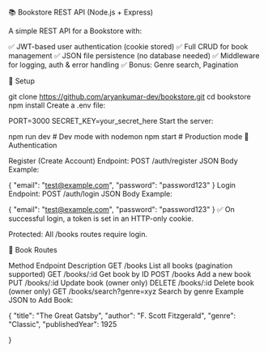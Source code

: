📚 Bookstore REST API (Node.js + Express)

A simple REST API for a Bookstore with:

✅ JWT-based user authentication (cookie stored)
✅ Full CRUD for book management
✅ JSON file persistence (no database needed)
✅ Middleware for logging, auth & error handling
✅ Bonus: Genre search, Pagination


🚀 Setup

git clone https://github.com/aryankumar-dev/bookstore.git
cd bookstore
npm install
Create a .env file:

PORT=3000
SECRET_KEY=your_secret_here
Start the server:

npm run dev   # Dev mode with nodemon
npm start     # Production mode
🔐 Authentication

Register (Create Account)
Endpoint: POST /auth/register
JSON Body Example:

{
  "email": "test@example.com",
  "password": "password123"
}
Login
Endpoint: POST /auth/login
JSON Body Example:

{
  "email": "test@example.com",
  "password": "password123"
}
✅ On successful login, a token is set in an HTTP-only cookie.

Protected: All /books routes require login.

📖 Book Routes

Method	Endpoint	Description
GET	/books	List all books (pagination supported)
GET	/books/:id	Get book by ID
POST	/books	Add a new book
PUT	/books/:id	Update book (owner only)
DELETE	/books/:id	Delete book (owner only)
GET	/books/search?genre=xyz	Search by genre
Example JSON to Add Book:

{
  "title": "The Great Gatsby",
  "author": "F. Scott Fitzgerald",
  "genre": "Classic",
  "publishedYear": 1925

}
